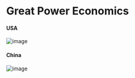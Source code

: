 # Great Power Economics

#### USA 

![image](https://github.com/LNshuti/great-power-economics/assets/13305262/3ee221e2-1b0c-49f6-8124-4205a91d392f)


#### China 

![image](https://github.com/LNshuti/great-power-economics/assets/13305262/3be886ce-be1d-4292-a62d-388ca784565f)
